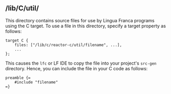 ## /lib/C/util/

This directory contains source files for use by Lingua Franca programs using the
C target. To use a file in this directory, specify a target property as follows:
```
target C {
    files: ["/lib/c/reactor-c/util/filename", ...],
    ...
};
```
This causes the `lfc` or LF IDE to copy the file into your project's `src-gen`
directory. Hence, you can include the file in your C code as follows:
```
preamble {= 
    #include "filename"
=}
```

